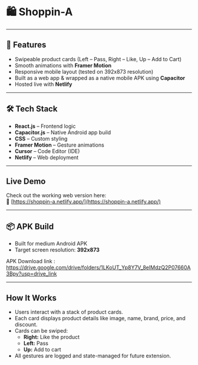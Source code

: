 # 🛍️ Shoppin-A 



---

## 📱 Features

- Swipeable product cards (Left – Pass, Right – Like, Up – Add to Cart)
- Smooth animations with **Framer Motion**
- Responsive mobile layout (tested on 392x873 resolution)
- Built as a web app & wrapped as a native mobile APK using **Capacitor**
- Hosted live with **Netlify**

---

## 🛠 Tech Stack

- **React.js** – Frontend logic
- **Capacitor.js** – Native Android app build
- **CSS** – Custom styling
- **Framer Motion** – Gesture animations
- **Cursor** – Code Editor (IDE)
- **Netlify** – Web deployment

---

##  Live Demo

Check out the working web version here:  
🔗 [https://shoppin-a.netlify.app/](https://shoppin-a.netlify.app/)

---

## 📦 APK Build

- Built for medium Android APK
- Target screen resolution: **392x873**

APK Download link : https://drive.google.com/drive/folders/1LKoUT_Yp8Y7V_8eIMdzQ2P07660A3Bpy?usp=drive_link

---

##  How It Works

- Users interact with a stack of product cards.
- Each card displays product details like image, name, brand, price, and discount.
- Cards can be swiped:
  - **Right:** Like the product
  - **Left:** Pass
  - **Up:** Add to cart
- All gestures are logged and state-managed for future extension.




